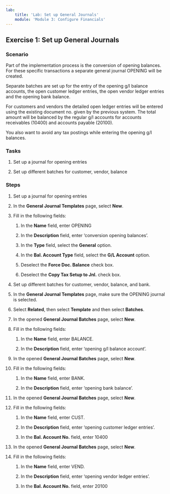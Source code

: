 ```yaml
---
lab:
    title: 'Lab: Set up General Journals'
    module: 'Module 3: Configure Financials'
---
```


## Exercise 1: Set up General Journals

### Scenario

Part of the implementation process is the conversion of opening balances. For
these specific transactions a separate general journal OPENING will be created.

Separate batches are set up for the entry of the opening g/l balance accounts,
the open customer ledger entries, the open vendor ledger entries and the opening
bank balance.

For customers and vendors the detailed open ledger entries will be entered using
the existing document no. given by the previous system. The total amount will be
balanced by the regular g/l accounts for accounts receivables (10400) and
accounts payable (20100).

You also want to avoid any tax postings while entering the opening g/l balances.

### Tasks

1.  Set up a journal for opening entries

2.  Set up different batches for customer, vendor, balance

### Steps

1.  Set up a journal for opening entries

   1.  In the **General Journal Templates** page, select **New**.

   2.  Fill in the following fields:

       1.  In the **Name** field, enter OPENING

       2.  In the **Description** field, enter ‘conversion opening balances’.

       3.  In the **Type** field, select the **General** option.

       4.  In the **Bal. Account Type** field, select the **G/L Account**
            option.

       5.  Deselect the **Force Doc. Balance** check box.

       6.  Deselect the **Copy Tax Setup to Jnl.** check box.

2.  Set up different batches for customer, vendor, balance, and bank.

   1.  In the **General Journal Templates** page, make sure the OPENING journal
        is selected.

   2.  Select **Related**, then select **Template** and then select
        **Batches**.

   3.  In the opened **General Journal Batches** page, select **New**.

   4.  Fill in the following fields:

       1.  In the **Name** field, enter BALANCE.

       2.  In the **Description** field, enter ‘opening g/l balance account’.

   5.  In the opened **General Journal Batches** page, select **New**.

   6.  Fill in the following fields:

       1.  In the **Name** field, enter BANK.

       2.  In the **Description** field, enter ‘opening bank balance’.

   7.  In the opened **General Journal Batches** page, select **New**.

   8.  Fill in the following fields:

       1.  In the **Name** field, enter CUST.

       2.  In the **Description** field, enter ‘opening customer ledger
            entries’.

       3.  In the **Bal. Account No.** field, enter 10400

   9.  In the opened **General Journal Batches** page, select **New**.

   10. Fill in the following fields:

       1.  In the **Name** field, enter VEND.

       2.  In the **Description** field, enter ‘opening vendor ledger entries’.

       3.  In the **Bal. Account No.** field, enter 20100
